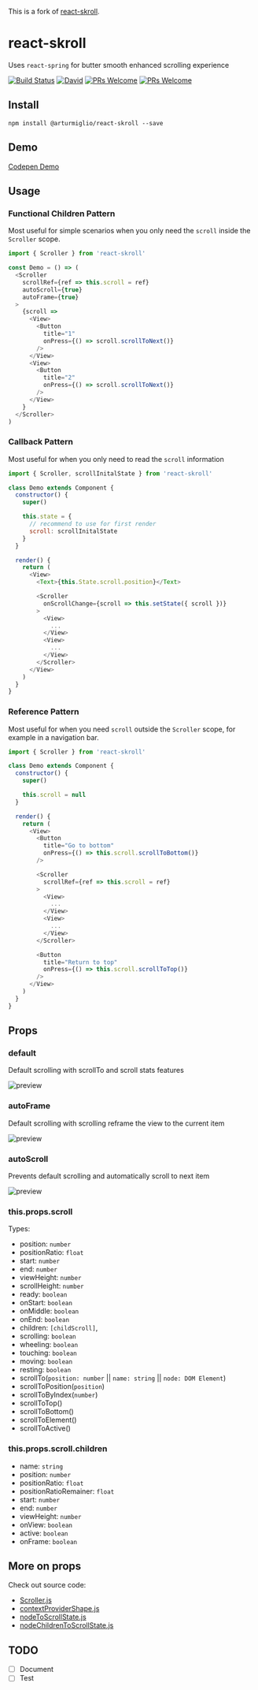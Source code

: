This is a fork of [react-skroll](https://github.com/du5rte/react-skroll/).

# react-skroll
Uses `react-spring` for butter smooth enhanced scrolling experience

[![Build Status](https://travis-ci.org/arturmiglio/react-skroll.svg?branch=master)](https://travis-ci.org/arturmiglio/react-skroll)
[![David](https://img.shields.io/david/peer/du5rte/react-skroll.svg)](https://github.com/arturmiglio/react-skroll)
[![PRs Welcome](https://img.shields.io/badge/PRs-welcome-blue.svg)](CONTRIBUTING.md#pull-requests)
[![PRs Welcome](https://img.shields.io/badge/stability-experimental-red.svg)](CONTRIBUTING.md#pull-requests)

## Install
```
npm install @arturmiglio/react-skroll --save
```

## Demo
[Codepen Demo](http://codepen.io/du5rte/pen/KrGjEm)

## Usage

### Functional Children Pattern
Most useful for simple scenarios when you only need the `scroll` inside the `Scroller` scope.

```javascript
import { Scroller } from 'react-skroll'

const Demo = () => (
  <Scroller
    scrollRef={ref => this.scroll = ref}
    autoScroll={true}
    autoFrame={true}
  >
    {scroll =>
      <View>
        <Button
          title="1"
          onPress={() => scroll.scrollToNext()}
        />
      </View>
      <View>
        <Button
          title="2"
          onPress={() => scroll.scrollToNext()}
        />
      </View>
    }
  </Scroller>
)
```

### Callback Pattern
Most useful for when you only need to read the `scroll` information

```javascript
import { Scroller, scrollInitalState } from 'react-skroll'

class Demo extends Component {
  constructor() {
    super()

    this.state = {
      // recommend to use for first render
      scroll: scrollInitalState
    }
  }

  render() {
    return (
      <View>
        <Text>{this.State.scroll.position}</Text>

        <Scroller
          onScrollChange={scroll => this.setState({ scroll })}
        >
          <View>
            ...
          </View>
          <View>
            ...
          </View>
        </Scroller>
      </View>
    )
  }
}
```

### Reference Pattern
Most useful for when you need `scroll` outside the `Scroller` scope, for example in a navigation bar.

```javascript
import { Scroller } from 'react-skroll'

class Demo extends Component {
  constructor() {
    super()

    this.scroll = null
  }

  render() {
    return (
      <View>
        <Button
          title="Go to bottom"
          onPress={() => this.scroll.scrollToBottom()}
        />

        <Scroller
          scrollRef={ref => this.scroll = ref}
        >
          <View>
            ...
          </View>
          <View>
            ...
          </View>
        </Scroller>

        <Button
          title="Return to top"
          onPress={() => this.scroll.scrollToTop()}
        />
      </View>
    )
  }
}
```

## Props

### default
Default scrolling with scrollTo and scroll stats features

![preview ](demo/default.gif)


### autoFrame
Default scrolling with scrolling reframe the view to the current item

![preview ](demo/autoFrame.gif)

### autoScroll
Prevents default scrolling and automatically scroll to next item

![preview ](demo/autoScroll.gif)

### this.props.scroll

Types:
- position: `number`
- positionRatio: `float`
- start: `number`
- end: `number`
- viewHeight: `number`
- scrollHeight: `number`
- ready: `boolean`
- onStart: `boolean`
- onMiddle: `boolean`
- onEnd: `boolean`
- children: `[childScroll]`,
- scrolling: `boolean`
- wheeling: `boolean`
- touching: `boolean`
- moving: `boolean`
- resting: `boolean`
- scrollTo(`position: number` || `name: string` || `node: DOM Element`)
- scrollToPosition(`position`)
- scrollToByIndex(`number`)
- scrollToTop()
- scrollToBottom()
- scrollToElement()
- scrollToActive()

### this.props.scroll.children
- name: `string`
- position: `number`
- positionRatio: `float`
- positionRatioRemainer: `float`
- start: `number`
- end: `number`
- viewHeight: `number`
- onView: `boolean`
- active: `boolean`
- onFrame: `boolean`


## More on props
Check out source code:
- [Scroller.js](https://github.com/arturmiglio/react-skroll/blob/master/src/Scroller.js)
- [contextProviderShape.js](https://github.com/arturmiglio/react-skroll/blob/master/src/contextProviderShape.js)
- [nodeToScrollState.js](https://github.com/arturmiglio/react-skroll/blob/master/src/nodeToScrollState.js#L18)
- [nodeChildrenToScrollState.js](https://github.com/arturmiglio/react-skroll/blob/master/src/nodeChildrenToScrollState.js#L37)

## TODO
- [ ] Document
- [ ] Test

